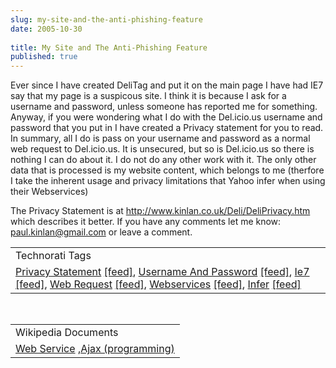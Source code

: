 ```yaml
---
slug: my-site-and-the-anti-phishing-feature
date: 2005-10-30
 
title: My Site and The Anti-Phishing Feature
published: true
---
```

Ever since I have created DeliTag and put it on the main page I have had IE7 say that my page is a suspicous site.  I think it is because I ask for a username and password, unless someone has reported me for something.  Anyway, if you were wondering what I do with the Del.icio.us username and password that you put in I have created a Privacy statement for you to read.  In summary, all I do is pass on your username and password as a normal web request to Del.icio.us.  It is unsecured, but so is Del.icio.us so there is nothing I can do about it.  I do not do any other work with it.  The only other data that is processed is my website content, which belongs to me (therfore I take the inherent usage and privacy limitations that Yahoo infer when using their Webservices)<p />The Privacy Statement is at <a href="http://www.kinlan.co.uk/Deli/DeliPrivacy.htm">http://www.kinlan.co.uk/Deli/DeliPrivacy.htm</a> which describes it better.  If you have any comments let me know: <a href="mailto:paul.kinlan@gmail.com">paul.kinlan@gmail.com</a> or leave a comment.<p /><table class="TechnoratiHead TagHeader">
<tr><td>Technorati Tags</td></tr>
<tr class="Technorati"><td>
<a href="https://paul.kinlan.me/tags/Privacy%20Statement" class="Tag" rel="tag">Privacy Statement</a> <a href="http://feeds.technorati.com/feed/posts/tag/Privacy%20Statement" class="Tag">[feed]</a>, <a href="https://paul.kinlan.me/tags/Username%20And%20Password" class="Tag" rel="tag">Username And Password</a> <a href="http://feeds.technorati.com/feed/posts/tag/Username%20And%20Password" class="Tag">[feed]</a>, <a href="https://paul.kinlan.me/tags/Ie7" class="Tag" rel="tag">Ie7</a> <a href="http://feeds.technorati.com/feed/posts/tag/Ie7" class="Tag">[feed]</a>, <a href="https://paul.kinlan.me/tags/Web%20Request" class="Tag" rel="tag">Web Request</a> <a href="http://feeds.technorati.com/feed/posts/tag/Web%20Request" class="Tag">[feed]</a>, <a href="https://paul.kinlan.me/tags/Webservices" class="Tag" rel="tag">Webservices</a> <a href="http://feeds.technorati.com/feed/posts/tag/Webservices" class="Tag">[feed]</a>, <a href="https://paul.kinlan.me/tags/Infer" class="Tag" rel="tag">Infer</a> <a href="http://feeds.technorati.com/feed/posts/tag/Infer" class="Tag">[feed]</a>
</td></tr>
</table><br /><table class="TechnoratiHead TagHeader">
<tr><td>Wikipedia Documents</td></tr>
<tr class="Technorati"><td>
<a href="http://en.wikipedia.org/wiki/Web_service">Web Service</a> ,<a href="http://en.wikipedia.org/wiki/Ajax_(programming)">Ajax (programming)</a>
</td></tr>
</table><div class="blogger-post-footer"><img class="posterous_download_image" src="https://blogger.googleusercontent.com/tracker/8109338-113068011695098093?l=www.kinlan.co.uk%2Findex.html" height="1" alt="" width="1" /></div>

